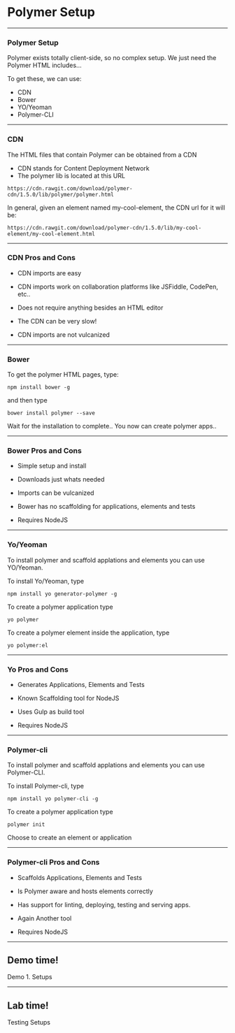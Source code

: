 # Polymer Setup

---
### Polymer Setup
Polymer exists totally client-side, so no complex setup. 
We just need the Polymer HTML includes...

To get these, we can use:
- CDN
- Bower
- YO/Yeoman
- Polymer-CLI

---
### CDN 

The HTML files that contain Polymer can be obtained from a CDN

* CDN stands for Content Deployment Network
* The polymer lib is located at this URL
```
https://cdn.rawgit.com/download/polymer-cdn/1.5.0/lib/polymer/polymer.html
```

In general, given an element named my-cool-element, the CDN url for it will be:
```
https://cdn.rawgit.com/download/polymer-cdn/1.5.0/lib/my-cool-element/my-cool-element.html
```

---
### CDN Pros and Cons

* CDN imports are easy
* CDN imports work on collaboration platforms like JSFiddle, CodePen, etc..
* Does not require anything besides an HTML editor

* The CDN can be very slow!
* CDN imports are not vulcanized


---
### Bower
To get the polymer HTML pages, type:
```
npm install bower -g 
```
and then type
```
bower install polymer --save
```

Wait for the installation to complete.. You now can create polymer apps..

---
### Bower Pros and Cons

* Simple setup and install
* Downloads just whats needed
* Imports can be vulcanized

* Bower has no scaffolding for applications, elements and tests
* Requires NodeJS

---
### Yo/Yeoman
To install polymer and scaffold applations and elements
you can use YO/Yeoman.

To install Yo/Yeoman, type
```
npm install yo generator-polymer -g 
```
To create a polymer application type
```
yo polymer
```
To create a polymer element inside the application, type
```
yo polymer:el 
```

---
### Yo Pros and Cons

* Generates Applications, Elements and Tests 
* Known Scaffolding tool for NodeJS

* Uses Gulp as build tool
* Requires NodeJS


---
### Polymer-cli
To install polymer and scaffold applations and elements
you can use Polymer-CLI.

To install Polymer-cli, type
```
npm install yo polymer-cli -g 
```
To create a polymer application type
```
polymer init
```
Choose to create an element or application

---
### Polymer-cli Pros and Cons

* Scaffolds Applications, Elements and Tests 
* Is Polymer aware and hosts elements correctly
* Has support for linting, deploying, testing and serving apps.

* Again Another tool 
* Requires NodeJS

---
<!-- .slide: data-background="url('images/demo.jpg')" --> 
<!-- .slide: class="lab" -->
## Demo time!
Demo 1. Setups

---
<!-- .slide: data-background="url('images/lab2.jpg')" --> 
<!-- .slide: class="lab" -->
## Lab time!
Testing Setups